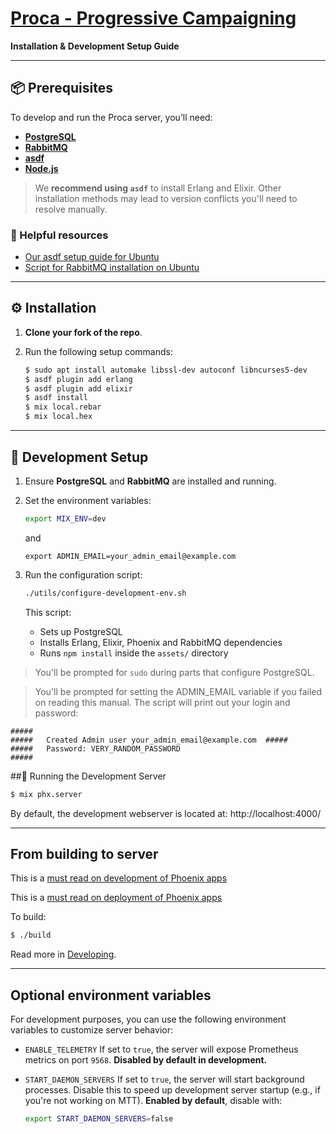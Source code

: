 # [Proca - Progressive Campaigning](https://proca.app)

**Installation & Development Setup Guide**

---

## 📦 Prerequisites

To develop and run the Proca server, you’ll need:

- **[PostgreSQL](https://www.postgresql.org/download/)**
- **[RabbitMQ](https://www.rabbitmq.com/download.html)**
- **[asdf](https://asdf-vm.com/guide/getting-started.html)**
- **[Node.js](https://nodejs.org/)**

> We **recommend using `asdf`** to install Erlang and Elixir. Other installation methods may lead to version conflicts you'll need to resolve manually.

### 🔗 Helpful resources

- [Our asdf setup guide for Ubuntu](./asdf.md)
- [Script for RabbitMQ installation on Ubuntu](https://www.rabbitmq.com/docs/install-debian#apt-quick-start-cloudsmith)

---

## ⚙️ Installation

1. **Clone your fork of the repo**.

2. Run the following setup commands:

   ```bash
   $ sudo apt install automake libssl-dev autoconf libncurses5-dev
   $ asdf plugin add erlang
   $ asdf plugin add elixir
   $ asdf install
   $ mix local.rebar
   $ mix local.hex
   ```

---

## 🧪 Development Setup

1. Ensure **PostgreSQL** and **RabbitMQ** are installed and running.

2. Set the environment variables:

   ```bash
   export MIX_ENV=dev
   ```

   and

   `export ADMIN_EMAIL=your_admin_email@example.com`

3. Run the configuration script:

   ```bash
   ./utils/configure-development-env.sh
   ```

   This script:

   - Sets up PostgreSQL
   - Installs Erlang, Elixir, Phoenix and RabbitMQ dependencies
   - Runs `npm install` inside the `assets/` directory

> You'll be prompted for `sudo` during parts that configure PostgreSQL.

> You'll be prompted for setting the ADMIN_EMAIL variable if you failed on reading this manual.
> The script will print out your login and password:

    #####
    #####   Created Admin user your_admin_email@example.com  #####
    #####   Password: VERY_RANDOM_PASSWORD
    #####

##🚀 Running the Development Server

```bash
$ mix phx.server
```

By default, the development webserver is located at:
http://localhost:4000/

---

## From building to server

This is a [must read on development of Phoenix apps](https://hexdocs.pm/phoenix/up_and_running.html)

This is a [must read on deployment of Phoenix apps](https://hexdocs.pm/phoenix/deployment.html)

To build:

```bash
$ ./build
```

Read more in [Developing](guides/Developing).

---

## Optional environment variables

For development purposes, you can use the following environment variables to customize server behavior:

- `ENABLE_TELEMETRY`
  If set to `true`, the server will expose Prometheus metrics on port `9568`.
  **Disabled by default in development.**

- `START_DAEMON_SERVERS`
  If set to `true`, the server will start background processes.
  Disable this to speed up development server startup (e.g., if you're not working on MTT).
  **Enabled by default**, disable with:
  ```bash
  export START_DAEMON_SERVERS=false
  ```
